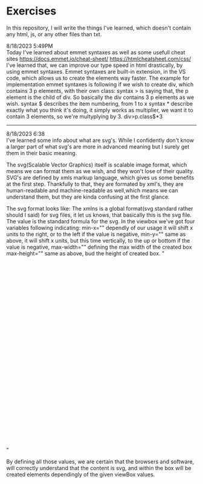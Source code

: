 # Exercises
In this repository, I will write the things I've learned, which doesn't contain any html, js, or any other files than txt.


8/18/2023   5:49PM
<br>
Today I've learned about emmet syntaxes as well as some usefull cheat sites
https://docs.emmet.io/cheat-sheet/
https://htmlcheatsheet.com/css/
I've learned that, we can improve our type speed in html drastically, by using emmet syntaxes. Emmet syntaxes are built-in extension, in the VS code, which allows us
to create the elements way faster.
The example for implementation emmet syntaxes is following if we wish to create div, which contains 3 p elements, with their own class:
syntax > is saying that, the p element is the child of div. So basically the div contains 3 p elements as we wish.
syntax $ describes the item numbering, from 1 to x
syntax * describe exactly what you think it's doing, it simply works as multiplier, we want it to contain 3 elements, so we're multyplying by 3.
div>p.class$*3

<hr>
8/18/2023   6:38
<br>
I've learned some info about what are svg's.
While I confidently don't know a larger part of what svg's are more in advanced meaning but I surely get them in their basic meaning.

The svg(Scalable Vector Graphics) itself is scalable image format, which means we can format them as we wish, and they won't lose of their quality.
SVG's are defined by xmls markup language, which gives us some benefits at the first step. Thankfully to that, they are formated by xml's,
they are human-readable and machine-readable as well,which means we can understand them, but they are kinda confusing at the first glance.

The svg format looks like:
The xmlns is a global format(svg standard rather should I said) for svg files, it let us knows, that basically this is the svg file. The value is the standard formula for the svg.
In the viewbox we've got four variables following indicating:
min-x="" dependly of our usage it will shift x units to the right, or to the left if the value is negative,
min-y="" same as above, it will shift x units, but this time vertically, to the up or bottom if the value is negative,
max-width="" defining the max width of the created box
max-height="" same as above, bud the height of created box.
"<svg xmlns="http://www.w3.org/2000/svg" viewBox="0 0 100 100"></svg>"

By defining all those values, we are certain that the browsers and software, will correctly understand that the content is svg, and within the box will be created elements
dependingly of the given viewBox values.
